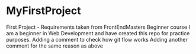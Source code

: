 # MyFirstProject
First Project - Requirements taken from FrontEndMasters Beginner course
I am a beginner in Web Development and have created this repo for practice purposes.
Adding a comment to check how git flow works
Adding another comment for the same reason as above
